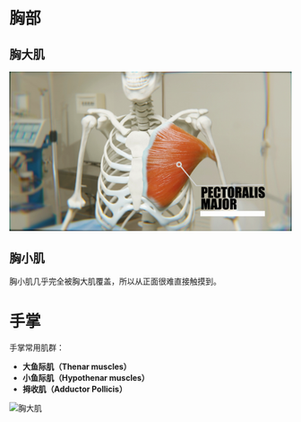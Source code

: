 

# 胸部

## 胸大肌

![胸大肌](../pictures/Pectoralis_major_muscle.png)

## 胸小肌

胸小肌几乎完全被胸大肌覆盖，所以从正面很难直接触摸到。





# 手掌

手掌常用肌群：

- **大鱼际肌（Thenar muscles）**
- **小鱼际肌（Hypothenar muscles）**
- **拇收肌（Adductor Pollicis）**



![胸大肌](/Users/wenjiefu/Documents/Climbing-Injuries&Rehabilitation/pictures/Hand_borns.png)



